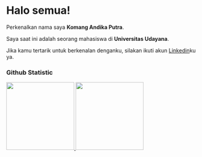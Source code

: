# Halo semua! 
 
Perkenalkan nama saya **Komang Andika Putra**.<br>
 
Saya saat ini adalah seorang mahasiswa di **Universitas Udayana**.<br>
 
Jika kamu tertarik untuk berkenalan denganku, silakan ikuti akun [Linkedin](https://www.linkedin.com/in/komang-andika-putra-b5915a286/)ku ya.
 
### Github Statistic
<p align="left">
<a href="https://github.com/KomangAndikaPutra">
  <img height="180em" src="https://github-readme-stats-eight-theta.vercel.app/api?username=KomangAndikaPutra&show_icons=true&theme=algolia&include_all_commits=true&count_private=true"/>
  <img height="180em" src="https://github-readme-stats-eight-theta.vercel.app/api/top-langs/?username=KomangAndikaPutra&layout=compact&layout=compact&theme=algolia"/>
</a>
</p>
